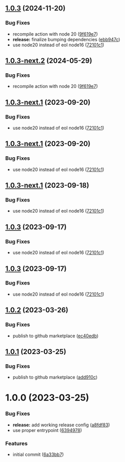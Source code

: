 ## [1.0.3](https://github.com/BrycensRanch/read-properties-action/compare/v1.0.2...v1.0.3) (2024-11-20)


### Bug Fixes

* recompile action with node 20 ([9f619e7](https://github.com/BrycensRanch/read-properties-action/commit/9f619e7e61550465c783eacc7b2bf6fc43928453))
* **release:** finalize bumping dependencies ([ebb947c](https://github.com/BrycensRanch/read-properties-action/commit/ebb947c8d52c6f60fa8cbca8981d6070603c0448))
* use node20 instead of eol node16 ([72101c1](https://github.com/BrycensRanch/read-properties-action/commit/72101c1c4dd988b0507a7c2886369e01ce0e48fb))

## [1.0.3-next.2](https://github.com/BrycensRanch/read-properties-action/compare/v1.0.3-next.1...v1.0.3-next.2) (2024-05-29)


### Bug Fixes

* recompile action with node 20 ([9f619e7](https://github.com/BrycensRanch/read-properties-action/commit/9f619e7e61550465c783eacc7b2bf6fc43928453))

## [1.0.3-next.1](https://github.com/BrycensRanch/read-properties-action/compare/v1.0.2...v1.0.3-next.1) (2023-09-20)


### Bug Fixes

* use node20 instead of eol node16 ([72101c1](https://github.com/BrycensRanch/read-properties-action/commit/72101c1c4dd988b0507a7c2886369e01ce0e48fb))

## [1.0.3-next.1](https://github.com/BrycensRanch/read-properties-action/compare/v1.0.2...v1.0.3-next.1) (2023-09-20)


### Bug Fixes

* use node20 instead of eol node16 ([72101c1](https://github.com/BrycensRanch/read-properties-action/commit/72101c1c4dd988b0507a7c2886369e01ce0e48fb))

## [1.0.3-next.1](https://github.com/BrycensRanch/read-properties-action/compare/v1.0.2...v1.0.3-next.1) (2023-09-18)


### Bug Fixes

* use node20 instead of eol node16 ([72101c1](https://github.com/BrycensRanch/read-properties-action/commit/72101c1c4dd988b0507a7c2886369e01ce0e48fb))

## [1.0.3](https://github.com/BrycensRanch/read-properties-action/compare/v1.0.2...v1.0.3) (2023-09-17)


### Bug Fixes

* use node20 instead of eol node16 ([72101c1](https://github.com/BrycensRanch/read-properties-action/commit/72101c1c4dd988b0507a7c2886369e01ce0e48fb))

## [1.0.3](https://github.com/BrycensRanch/read-properties-action/compare/v1.0.2...v1.0.3) (2023-09-17)


### Bug Fixes

* use node20 instead of eol node16 ([72101c1](https://github.com/BrycensRanch/read-properties-action/commit/72101c1c4dd988b0507a7c2886369e01ce0e48fb))

## [1.0.2](https://github.com/BrycensRanch/read-properties-action/compare/v1.0.1...v1.0.2) (2023-03-26)


### Bug Fixes

* publish to github marketplace ([ec40edb](https://github.com/BrycensRanch/read-properties-action/commit/ec40edb84be89390a0f99332d509f79f7ea0468b))

## [1.0.1](https://github.com/BrycensRanch/read-properties-action/compare/v1.0.0...v1.0.1) (2023-03-25)


### Bug Fixes

* publish to github marketplace ([add910c](https://github.com/BrycensRanch/read-properties-action/commit/add910cc49f55d55f7790e7e61cd4a913993701e))

# 1.0.0 (2023-03-25)


### Bug Fixes

* **release:** add working release config ([a8fdf83](https://github.com/BrycensRanch/read-properties-action/commit/a8fdf83cd2ad86aa45e11b3f6b42eb0c1b22a29b))
* use proper entrypoint ([6394978](https://github.com/BrycensRanch/read-properties-action/commit/6394978d509816cea2158ef2866aeeab26957cc2))


### Features

* initial commit ([6a33bb7](https://github.com/BrycensRanch/read-properties-action/commit/6a33bb7af87a817967c07022b1555248dbec276d))
